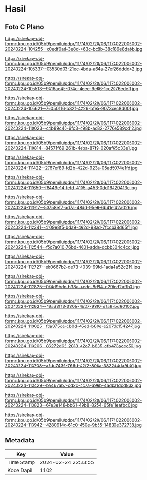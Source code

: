 # Hasil

## Foto C Plano

https://sirekap-obj-formc.kpu.go.id/05b9/pemilu/pdpr/11/74/02/20/06/1174022006002-20240224-104255--c0edf0ad-3e8d-463c-bc8b-38c186e8dabb.jpg

https://sirekap-obj-formc.kpu.go.id/05b9/pemilu/pdpr/11/74/02/20/06/1174022006002-20240224-105337--03530d03-21ec-4bda-a64a-27ef26dddd42.jpg

https://sirekap-obj-formc.kpu.go.id/05b9/pemilu/pdpr/11/74/02/20/06/1174022006002-20240224-105513--9416ae45-074c-4eee-9e66-1cc2076edeff.jpg

https://sirekap-obj-formc.kpu.go.id/05b9/pemilu/pdpr/11/74/02/20/06/1174022006002-20240224-105621--76050116-b32f-4226-bfe5-9073cec8d00f.jpg

https://sirekap-obj-formc.kpu.go.id/05b9/pemilu/pdpr/11/74/02/20/06/1174022006002-20240224-110023--c4b89c46-9fc3-498b-ad82-2776e589cd12.jpg

https://sirekap-obj-formc.kpu.go.id/05b9/pemilu/pdpr/11/74/02/20/06/1174022006002-20240224-110814--84571f69-261b-4eba-87f9-020af65c33e1.jpg

https://sirekap-obj-formc.kpu.go.id/05b9/pemilu/pdpr/11/74/02/20/06/1174022006002-20240224-111422--2767ef89-fd2b-422d-923a-05ad5074e1fd.jpg

https://sirekap-obj-formc.kpu.go.id/05b9/pemilu/pdpr/11/74/02/20/06/1174022006002-20240224-111650--f8449e14-fefd-4105-a453-0dd16420413c.jpg

https://sirekap-obj-formc.kpu.go.id/05b9/pemilu/pdpr/11/74/02/20/06/1174022006002-20240224-111917--53758ef7-ad7a-48dd-95e6-6b41ef42a026.jpg

https://sirekap-obj-formc.kpu.go.id/05b9/pemilu/pdpr/11/74/02/20/06/1174022006002-20240224-112341--4109e8f5-bda9-462d-98ad-7fccb38d65f1.jpg

https://sirekap-obj-formc.kpu.go.id/05b9/pemilu/pdpr/11/74/02/20/06/1174022006002-20240224-112544--f5c7a010-76bd-4601-adde-dcbb304c4cc1.jpg

https://sirekap-obj-formc.kpu.go.id/05b9/pemilu/pdpr/11/74/02/20/06/1174022006002-20240224-112727--eb0667b2-de73-4039-99fd-1ada4a52c219.jpg

https://sirekap-obj-formc.kpu.go.id/05b9/pemilu/pdpr/11/74/02/20/06/1174022006002-20240224-112825--074d9bdc-b38a-4edc-8d84-e29fcd2affb3.jpg

https://sirekap-obj-formc.kpu.go.id/05b9/pemilu/pdpr/11/74/02/20/06/1174022006002-20240224-112924--46ad3f13-3305-4b27-98f0-d1a97bd60103.jpg

https://sirekap-obj-formc.kpu.go.id/05b9/pemilu/pdpr/11/74/02/20/06/1174022006002-20240224-113025--fda375ce-cb0d-45ed-b80e-e267dc154247.jpg

https://sirekap-obj-formc.kpu.go.id/05b9/pemilu/pdpr/11/74/02/20/06/1174022006002-20240224-113206--86272d62-2818-42a7-b885-cfb473acce56.jpg

https://sirekap-obj-formc.kpu.go.id/05b9/pemilu/pdpr/11/74/02/20/06/1174022006002-20240224-113708--a5dc7436-766d-42f2-808a-3822d4da9b01.jpg

https://sirekap-obj-formc.kpu.go.id/05b9/pemilu/pdpr/11/74/02/20/06/1174022006002-20240224-113429--ba467ab7-cd2c-4c7a-a96b-4adba1dcd832.jpg

https://sirekap-obj-formc.kpu.go.id/05b9/pemilu/pdpr/11/74/02/20/06/1174022006002-20240224-113823--67e3e148-bb61-49b8-8254-65fe11eafbc0.jpg

https://sirekap-obj-formc.kpu.go.id/05b9/pemilu/pdpr/11/74/02/20/06/1174022006002-20240224-113942--4280914c-61c0-450e-9b55-14830e372738.jpg


## Metadata

| Key        | Value               |
| ---------- | ------------------- |
| Time Stamp | 2024-02-24 22:33:55 |
| Kode Dapil | 1102                |



